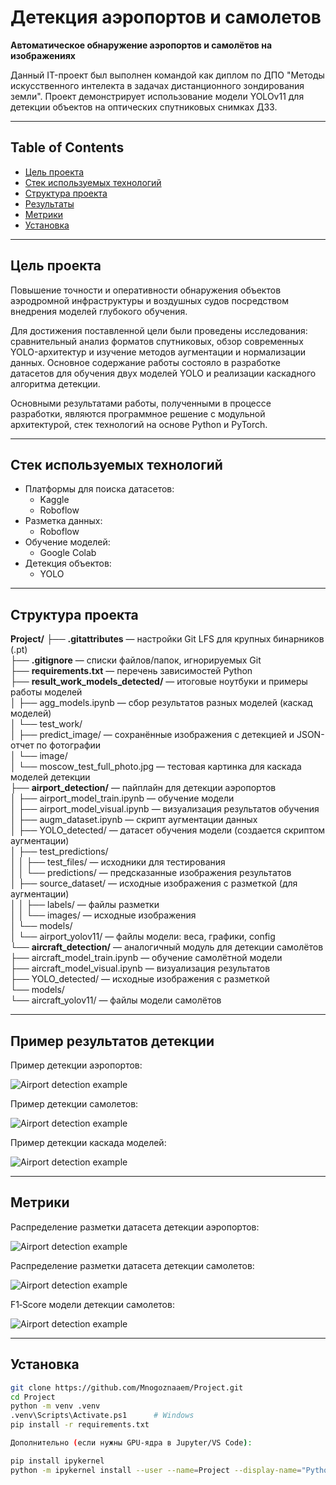 # Детекция аэропортов и самолетов

**Автоматическое обнаружение аэропортов и самолётов на изображениях**

Данный IT-проект был выполнен командой как диплом по ДПО "Методы искусственного интелекта в задачах дистанционного зондирования земли". Проект демонстрирует использование модели YOLOv11 для детекции объектов на оптических спутниковых снимках ДЗЗ.

---

## Table of Contents

- [Цель проекта](#цель-проекта)  
- [Стек используемых технологий](#стек-используемых-технологий)  
- [Структура проекта](#структура-проекта)  
- [Результаты](#результаты)  
- [Метрики](#метрики)  
- [Установка](#установка)  

---

## Цель проекта

Повышение точности и оперативности обнаружения объектов аэродромной инфраструктуры и воздушных судов посредством внедрения моделей глубокого обучения.

Для достижения поставленной цели были проведены исследования: сравнительный анализ форматов спутниковых, обзор современных YOLO-архитектур и изучение методов аугментации и нормализации данных. Основное содержание работы состояло в разработке датасетов для обучения двух моделей YOLO и реализации каскадного алгоритма детекции.

Основными результатами работы, полученными в процессе разработки, являются программное решение с модульной архитектурой, стек технологий на основе Python и PyTorch.

---

## Стек используемых технологий

- Платформы для поиска датасетов:
    - Kaggle 
    - Roboflow 
- Разметка данных:
    - Roboflow
- Обучение моделей:
    - Google Colab  
- Детекция объектов:
    - YOLO

---

## Структура проекта

**Project/**
├── **.gitattributes** — настройки Git LFS для крупных бинарников (.pt)  
├── **.gitignore** — списки файлов/папок, игнорируемых Git  
├── **requirements.txt** — перечень зависимостей Python  
├── **result_work_models_detected/** — итоговые ноутбуки и примеры работы моделей  
│   ├── agg_models.ipynb — сбор результатов разных моделей (каскад моделей)  
│   └── test_work/  
│       ├── predict_image/ — сохранённые изображения с детекцией и JSON-отчет по фотографии  
│       └── image/  
│           └── moscow_test_full_photo.jpg — тестовая картинка для каскада моделей детекции  
├── **airport_detection/** — пайплайн для детекции аэропортов  
│   ├── airport_model_train.ipynb — обучение модели  
│   ├── airport_model_visual.ipynb — визуализация результатов обучения  
│   ├── augm_dataset.ipynb — скрипт аугментации данных  
│   ├── YOLO_detected/ — датасет обучения модели (создается скриптом аугментации)  
│   ├── test_predictions/  
│   │   ├── test_files/ — исходники для тестирования  
│   │   └── predictions/ — предсказанные изображения результатов  
│   ├── source_dataset/ — исходные изображения с разметкой (для аугментации)  
│   │   ├── labels/ — файлы разметки  
│   │   └── images/ — исходные изображения  
│   └── models/  
│       └── airport_yolov11/ — файлы модели: веса, графики, config  
└── **aircraft_detection/** — аналогичный модуль для детекции самолётов  
    ├── aircraft_model_train.ipynb — обучение самолётной модели  
    ├── aircraft_model_visual.ipynb — визуализация результатов  
    ├── YOLO_detected/ — исходные изображения с разметкой  
    └── models/  
        └── aircraft_yolov11/ — файлы модели самолётов  

---

## Пример результатов детекции

Пример детекции аэропортов:

![Airport detection example](airport_detection\test_predictions\predictions\test_image_3_moscow__airport_predictions.jpg)

Пример детекции самолетов:

![Airport detection example](result_work_models_detected/test_work/predict_image/airport_0_with_aircrafts.jpg)

Пример детекции каскада моделей:

![Airport detection example](result_work_models_detected\test_work\predict_image\original_with_airports.jpg)

---

## Метрики

Распределение разметки датасета детекции аэропортов:

![Airport detection example](airport_detection\models\airport_yolov11\labels_correlogram.jpg)

Распределение разметки датасета детекции самолетов:

![Airport detection example](aircraft_detection\models\aircraft_yolov11\labels_correlogram.jpg)

F1‑Score модели детекции самолетов:

![Airport detection example](aircraft_detection\models\aircraft_yolov11\F1_curve.png)

---

## Установка

```bash
git clone https://github.com/Mnogoznaaem/Project.git
cd Project
python -m venv .venv
.venv\Scripts\Activate.ps1      # Windows
pip install -r requirements.txt

Дополнительно (если нужны GPU‑ядра в Jupyter/VS Code):

pip install ipykernel
python -m ipykernel install --user --name=Project --display-name="Python (Project)"
```
